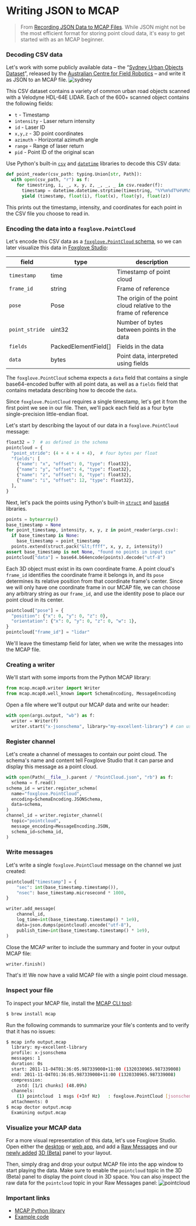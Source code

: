 # Writing JSON to MCAP

> From [Recording JSON Data to MCAP Files](https://foxglove.dev/blog/recording-json-data-to-mcap-files). While JSON might not be the most efficient format for storing point cloud data, it's easy to get started with as an MCAP beginner.

### Decoding CSV data

Let's work with some publicly available data – the “[Sydney Urban Objects Dataset](https://www.acfr.usyd.edu.au/papers/SydneyUrbanObjectsDataset.shtml)”, released by the [Australian Centre for Field Robotics](https://www.sydney.edu.au/engineering/our-research/robotics-and-intelligent-systems/australian-centre-for-field-robotics.html) – and write it as JSON to an MCAP file. ![sydney](../../img/705a434-sydney.png)

This CSV dataset contains a variety of common urban road objects scanned with a Velodyne HDL-64E LIDAR. Each of the 600+ scanned object contains the following fields:

- `t` - Timestamp
- `intensity` - Laser return intensity
- `id` - Laser ID
- `x,y,z` - 3D point coordinates
- `azimuth` - Horizontal azimuth angle
- `range` - Range of laser return
- `pid` - Point ID of the original scan

Use Python's built-in [`csv`](https://docs.python.org/3/library/csv.html) and [`datetime`](https://docs.python.org/3/library/datetime.html) libraries to decode this CSV data:

```python
def point_reader(csv_path: typing.Union[str, Path]):
  with open(csv_path, "r") as f:
    for timestring, i, _, x, y, z, _, _, _ in csv.reader(f):
      timestamp = datetime.datetime.strptime(timestring, "%Y%m%dT%H%M%S.%f")
      yield (timestamp, float(i), float(x), float(y), float(z))
```

This prints out the timestamp, intensity, and coordinates for each point in the CSV file you choose to read in.

### Encoding the data into a `foxglove.PointCloud`

Let's encode this CSV data as a [`foxglove.PointCloud` schema](/docs/studio/messages/point-cloud), so we can later visualize this data in [Foxglove Studio](../integrations/visualize-in-foxglove-studio.md):

| field | type | description |
| --- | --- | --- |
| `timestamp` | time | Timestamp of point cloud |
| `frame_id` | string | Frame of reference |
| `pose` | Pose | The origin of the point cloud relative to the frame of reference |
| `point_stride` | uint32 | Number of bytes between points in the data |
| `fields` | PackedElementField[] | Fields in the data |
| `data` | bytes | Point data, interpreted using fields |

The `foxglove.PointCloud` schema expects a `data` field that contains a single base64-encoded buffer with all point data, as well as a `fields` field that contains metadata describing how to decode the `data`.

Since `foxglove.PointCloud` requires a single timestamp, let's get it from the first point we see in our file. Then, we'll pack each field as a four byte single-precision little-endian float.

Let's start by describing the layout of our data in a `foxglove.PointCloud` message:

```python
float32 = 7  # as defined in the schema
pointcloud = {
  "point_stride": (4 + 4 + 4 + 4),  # four bytes per float
  "fields": [
    {"name": "x", "offset": 0, "type": float32},
    {"name": "y", "offset": 4, "type": float32},
    {"name": "z", "offset": 8, "type": float32},
    {"name": "i", "offset": 12, "type": float32},
  ],
}
```

Next, let's pack the points using Python's built-in [`struct`](https://docs.python.org/3/library/struct.html) and [`base64`](https://docs.python.org/3/library/base64.html) libraries.

```python
points = bytearray()
base_timestamp = None
for point_timestamp, intensity, x, y, z in point_reader(args.csv):
  if base_timestamp is None:
    base_timestamp = point_timestamp
  points.extend(struct.pack("&lt;ffff", x, y, z, intensity))
assert base_timestamp is not None, "found no points in input csv"
pointcloud["data"] = base64.b64encode(points).decode("utf-8")
```

Each 3D object must exist in its own coordinate frame. A point cloud's `frame_id` identifies the coordinate frame it belongs in, and its `pose` determines its relative position from that coordinate frame's center. Since we will only have one coordinate frame in our MCAP file, we can choose any arbitrary string as our `frame_id`, and use the identity pose to place our point cloud in its center.

```python
pointcloud["pose"] = {
  "position": {"x": 0, "y": 0, "z": 0},
  "orientation": {"x": 0, "y": 0, "z": 0, "w": 1},
}
pointcloud["frame_id"] = "lidar"
```

We'll leave the timestamp field for later, when we write the messages into the MCAP file.

### Creating a writer

We'll start with some imports from the Python MCAP library:

```python
from mcap.mcap0.writer import Writer
from mcap.mcap0.well_known import SchemaEncoding, MessageEncoding
```

Open a file where we'll output our MCAP data and write our header:

```python
with open(args.output, "wb") as f:
  writer = Writer(f)
  writer.start("x-jsonschema", library="my-excellent-library") # can use any name, as we are not using an MCAP profile: https://www.google.com/url?q=https://github.com/foxglove/mcap/blob/main/docs/specification/appendix.md%23well-known-profiles&sa=D&source=docs&ust=1658261499762935&usg=AOvVaw2GgwRzJbSlqWOErSFru7L_
```

### Register channel

Let's create a channel of messages to contain our point cloud. The schema's name and content tell Foxglove Studio that it can parse and display this message as a point cloud.

```python
with open(Path(__file__).parent / "PointCloud.json", "rb") as f:
  schema = f.read()
schema_id = writer.register_schema(
  name="foxglove.PointCloud",
  encoding=SchemaEncoding.JSONSchema,
  data=schema,
)
channel_id = writer.register_channel(
  topic="pointcloud",
  message_encoding=MessageEncoding.JSON,
  schema_id=schema_id,
)
```

### Write messages

Let's write a single `foxglove.PointCloud` message on the channel we just created:

```python
pointcloud["timestamp"] = {
    "sec": int(base_timestamp.timestamp()),
    "nsec": base_timestamp.microsecond * 1000,
}

writer.add_message(
    channel_id,
    log_time=int(base_timestamp.timestamp() * 1e9),
    data=json.dumps(pointcloud).encode("utf-8"),
    publish_time=int(base_timestamp.timestamp() * 1e9),
)
```

Close the MCAP writer to include the summary and footer in your output MCAP file:

```python
writer.finish()
```

That's it! We now have a valid MCAP file with a single point cloud message.

### Inspect your file

To inspect your MCAP file, install the [MCAP CLI tool](https://github.com/foxglove/mcap/tree/main/go/cli/mcap):

```bash
$ brew install mcap
```

Run the following commands to summarize your file's contents and to verify that it has no issues:

```bash
$ mcap info output.mcap
  library: my-excellent-library
  profile: x-jsonschema
  messages: 1
  duration: 0s
  start: 2011-11-04T01:36:05.987339008+11:00 (1320330965.987339008)
  end: 2011-11-04T01:36:05.987339008+11:00 (1320330965.987339008)
  compression:
    zstd: [1/1 chunks] (48.09%)
  channels:
    (1) pointcloud  1 msgs (+Inf Hz)   : foxglove.PointCloud [jsonschema]
  attachments: 0
$ mcap doctor output.mcap
  Examining output.mcap
```

### Visualize your MCAP data

For a more visual representation of this data, let's use Foxglove Studio. Open either the [desktop](/download) or [web app](https://studio.foxglove.dev), and add a [Raw Messages](/docs/studio/panels/raw-messages) and our [newly added](/blog/try-foxglove-studios-new-beta-3d-panel) [3D (Beta)](/docs/studio/panels/3d-beta) panel to your layout.

Then, simply drag and drop your output MCAP file into the app window to start playing the data. Make sure to enable the `pointcloud` topic in the 3D (Beta) panel to display the point cloud in 3D space. You can also inspect the raw data for the `pointcloud` topic in your Raw Messages panel: ![pointcloud](../../img/0398582-hero.png)

### Important links

- [MCAP Python library](https://github.com/foxglove/mcap/tree/main/python/mcap)
- [Example code](https://github.com/foxglove/mcap/tree/main/python/examples/jsonschema)
